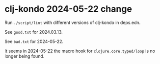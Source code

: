 # clj-kondo 2024-05-22 change

Run `./script/lint` with different versions of clj-kondo in deps.edn.

See `good.txt` for 2024.03.13.

See `bad.txt` for 2024-05-22.

It seems in 2024-05-22 the macro hook for `clojure.core.typed/loop` is no longer being found.
